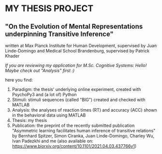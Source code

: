 # MY THESIS PROJECT

## "On the Evolution of Mental Representations underpinning Transitive Inference"

written at 
Max Planck Institute for Human Development, supervised by Juan Linde-Domingo and
Medical School Brandenburg, supervised by Patrick Khader

*If you are reviewing my application for M.Sc. Cognitive Systems: Hello! Maybe check out "Analysis" first :)*

here you find: 

1. Paradigm: the thesis' underlying online experiment, created with PsychoPy3 and (a lot of) Python
2. Stimuli: stimuli sequences (called "BIG") created and checked with MATLAB
3. Analysis: the analyses of reaction times (RT) and accuracy (ACC) shown in the behavioral data using MATLAB
4. Thesis: my thesis
5. Publication: the preprint of the recently submitted publication "Asymmetric learning facilitates human inference 
of transitive relations" by Bernhard Spitzer, Simon Ciranka, Juan Linde-Domingo, Charley Wu, Ivan Padezkhi and me (also available on: https://www.biorxiv.org/content/10.1101/2021.04.03.437766v1)
